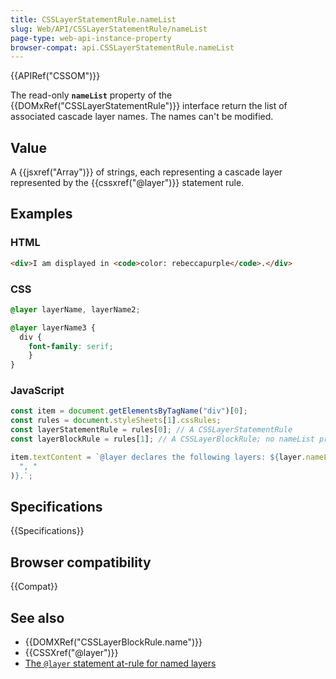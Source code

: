 ```yaml
---
title: CSSLayerStatementRule.nameList
slug: Web/API/CSSLayerStatementRule/nameList
page-type: web-api-instance-property
browser-compat: api.CSSLayerStatementRule.nameList
---
```


{{APIRef("CSSOM")}}

The read-only **`nameList`** property of the {{DOMxRef("CSSLayerStatementRule")}} interface return the list of associated cascade layer names. The names can't be modified.

## Value

A {{jsxref("Array")}} of strings, each representing a cascade layer represented by the {{cssxref("@layer")}} statement rule.

## Examples

### HTML

```html
<div>I am displayed in <code>color: rebeccapurple</code>.</div>
```

### CSS

```css
@layer layerName, layerName2;

@layer layerName3 { 
  div {
    font-family: serif;
    }
}
```

### JavaScript

```js
const item = document.getElementsByTagName("div")[0];
const rules = document.styleSheets[1].cssRules;
const layerStatementRule = rules[0]; // A CSSLayerStatementRule
const layerBlockRule = rules[1]; // A CSSLayerBlockRule; no nameList property.

item.textContent = `@layer declares the following layers: ${layer.nameList.join(
  ", "
)}.`;
```

## Specifications

{{Specifications}}

## Browser compatibility

{{Compat}}

## See also

- {{DOMXRef("CSSLayerBlockRule.name")}}
- {{CSSXref("@layer")}}
- [The `@layer` statement at-rule for named layers](/en-US/docs/Learn/CSS/Building_blocks/Cascade_layers#the_layer_statement_at-rule_for_named_layers)
